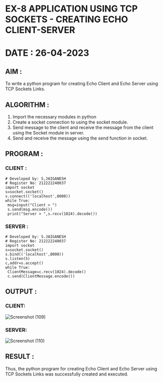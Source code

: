 # EX-8 APPLICATION USING TCP SOCKETS - CREATING ECHO CLIENT-SERVER

# DATE : 26-04-2023

## AIM :
To write a python program for creating Echo Client and Echo Server using TCP Sockets Links.


## ALGORITHM :
1. Import the necessary modules in python
2. Create a socket connection to using the socket module.
3. Send message to the client and receive the message from the client using the Socket module in server.
4. Send and receive the message using the send function in socket.

## PROGRAM :
### CLIENT :
```
# Developed by: S,JAIGANESH
# Register No: 212222240037
import socket
s=socket.socket()
s.connect(('localhost',8000))
while True:
 msg=input("Client > ")
 s.send(msg.encode())
 print("Server > ",s.recv(1024).decode())
``` 
### SERVER :
```
# Developed by: S.JAIGANESH
# Register No: 212222240037
import socket
s=socket.socket()
s.bind(('localhost',8000))
s.listen(5)
c,addr=s.accept()
while True:
 ClientMessage=c.recv(1024).decode()
 c.send(ClientMessage.encode())
``` 

## OUTPUT :
### CLIENT:
![Screenshot (109)](https://github.com/Jaiganesh235/EX-8/assets/118657189/bba6fbb7-be41-41f6-812a-8e9a502332e7)

### SERVER:
![Screenshot (110)](https://github.com/Jaiganesh235/EX-8/assets/118657189/15a1d7ad-d217-4f5b-ad7d-9a035e46f677)


## RESULT :
Thus, the python program for creating Echo Client and Echo Server using TCP Sockets Links was successfully created and executed.
